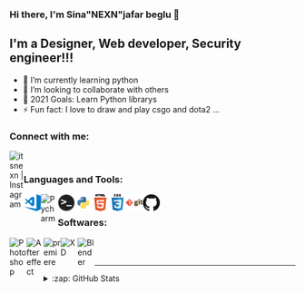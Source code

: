 ### Hi there, I'm Sina"NEXN"jafar beglu 👋

## I'm a Designer, Web developer, Security engineer!!!

- 🌱 I’m currently learning python
- 👯 I’m looking to collaborate with others
- 🥅 2021 Goals: Learn Python librarys
- ⚡ Fun fact: I love to draw and play csgo and dota2 ...

### Connect with me:

[<img align="left" alt="itsnexn | Instagram" width="25px" src="https://cdn.jsdelivr.net/npm/simple-icons@v3/icons/instagram.svg" />][instagram]

<br />

### Languages and Tools:

<img align="left" alt="Visual Studio Code" width="30px" src="https://raw.githubusercontent.com/github/explore/80688e429a7d4ef2fca1e82350fe8e3517d3494d/topics/visual-studio-code/visual-studio-code.png" />
<img align="left" alt="Pycharm" width="30px" src="https://upload.wikimedia.org/wikipedia/commons/thumb/a/a1/PyCharm_Logo.svg/768px-PyCharm_Logo.svg.png" />
<img align="left" alt="Terminal" width="30px" src="https://raw.githubusercontent.com/github/explore/80688e429a7d4ef2fca1e82350fe8e3517d3494d/topics/terminal/terminal.png" />
<img align="left" alt="Python" width="30px" src="https://raw.githubusercontent.com/github/explore/80688e429a7d4ef2fca1e82350fe8e3517d3494d/topics/python/python.png" />
<img align="left" alt="HTML5" width="30px" src="https://raw.githubusercontent.com/github/explore/80688e429a7d4ef2fca1e82350fe8e3517d3494d/topics/html/html.png" />
<img align="left" alt="CSS3" width="30px" src="https://raw.githubusercontent.com/github/explore/80688e429a7d4ef2fca1e82350fe8e3517d3494d/topics/css/css.png" />
<img align="left" alt="Git" width="30px" src="https://raw.githubusercontent.com/github/explore/80688e429a7d4ef2fca1e82350fe8e3517d3494d/topics/git/git.png" />
<img align="left" alt="GitHub" width="30px" src="https://raw.githubusercontent.com/github/explore/78df643247d429f6cc873026c0622819ad797942/topics/github/github.png" />
<br />

### Softwares:

<img align="left" alt="Photoshop" width="30px" src="https://www.photoshop.com/images/apps/photoshop.png" />
<img align="left" alt="After effect" width="30px" src="https://upload.wikimedia.org/wikipedia/commons/thumb/c/cb/Adobe_After_Effects_CC_icon.svg/1200px-Adobe_After_Effects_CC_icon.svg.png" />
<img align="left" alt="premiere" width="30px" src="https://www.photoshop.com/images/apps/photoshop.png" />
<img align="left" alt="XD" width="30px" src="https://upload.wikimedia.org/wikipedia/commons/thumb/c/c2/Adobe_XD_CC_icon.svg/1051px-Adobe_XD_CC_icon.svg.png" />
<img align="left" alt="Blender" width="30px" src="https://upload.wikimedia.org/wikipedia/commons/thumb/0/0c/Blender_logo_no_text.svg/1200px-Blender_logo_no_text.svg.png" />


<br />
<br />

---

<details>
  <summary>:zap: GitHub Stats</summary>

  <img align="left" alt="itsnexn's GitHub Stats" src="https://github-readme-stats.codestackr.vercel.app/api?username=itsnexn&show_icons=true&hide_border=true" />

</details>

[instagram]: https://instagram.com/itsnexn
